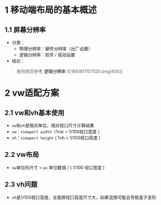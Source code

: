 # 1 移动端布局的基本概述
## 1.1 屏幕分辨率
- 分类：
	- 物理分辨率：硬件分辨率（出厂设置）
	- 逻辑分辨率：软件 / 驱动设置
- 结论：
> 制作网页参考 **逻辑分辨率**
![[1681811157520.png|400]]



# 2 vw适配方案
## 2.1 vw和vh基本使用
- `vw`和`vh`是相对单位，相对视口尺寸计算结果
- `vw`：`viewport width`（1vw = 1/100视口宽度 ）
- `vh`：`viewport height` ( 1vh = 1/100视口高度 )
## 2.2 vw布局
- `vw`单位的尺寸 = `px` 单位数值 / ( 1/100 视口宽度 )
## 2.3 vh问题
- `vh`是1/100视口高度，全面屏视口高度尺寸大，如果混用可能会导致盒子变形































































































































